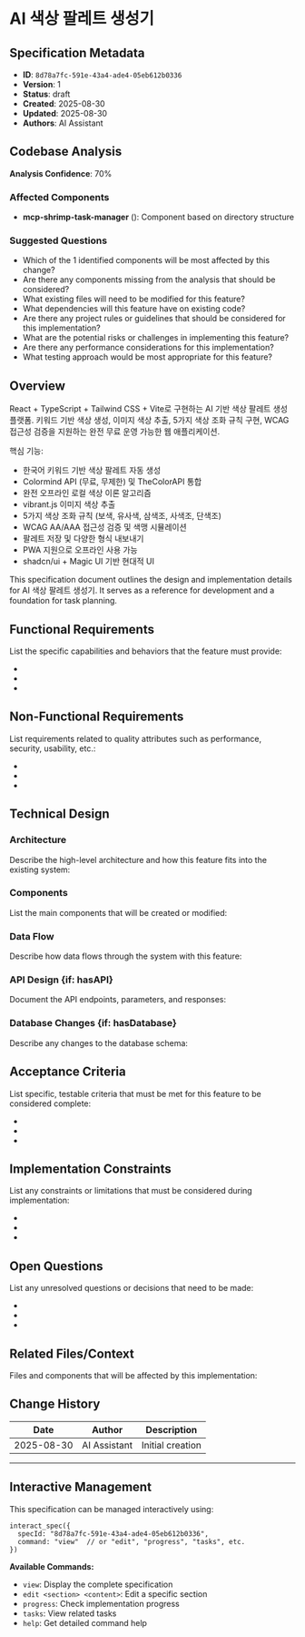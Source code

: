 # AI 색상 팔레트 생성기

## Specification Metadata

- **ID**: `8d78a7fc-591e-43a4-ade4-05eb612b0336`
- **Version**: 1
- **Status**: draft
- **Created**: 2025-08-30
- **Updated**: 2025-08-30
- **Authors**: AI Assistant

## Codebase Analysis

**Analysis Confidence**: 70%

### Affected Components

- **mcp-shrimp-task-manager** (): Component based on directory structure

### Suggested Questions

- Which of the 1 identified components will be most affected by this change?
- Are there any components missing from the analysis that should be considered?
- What existing files will need to be modified for this feature?
- What dependencies will this feature have on existing code?
- Are there any project rules or guidelines that should be considered for this implementation?
- What are the potential risks or challenges in implementing this feature?
- Are there any performance considerations for this implementation?
- What testing approach would be most appropriate for this feature?



## Overview

React + TypeScript + Tailwind CSS + Vite로 구현하는 AI 기반 색상 팔레트 생성 플랫폼. 키워드 기반 색상 생성, 이미지 색상 추출, 5가지 색상 조화 규칙 구현, WCAG 접근성 검증을 지원하는 완전 무료 운영 가능한 웹 애플리케이션.

핵심 기능:
- 한국어 키워드 기반 색상 팔레트 자동 생성
- Colormind API (무료, 무제한) 및 TheColorAPI 통합
- 완전 오프라인 로컬 색상 이론 알고리즘
- vibrant.js 이미지 색상 추출
- 5가지 색상 조화 규칙 (보색, 유사색, 삼색조, 사색조, 단색조)
- WCAG AA/AAA 접근성 검증 및 색맹 시뮬레이션
- 팔레트 저장 및 다양한 형식 내보내기
- PWA 지원으로 오프라인 사용 가능
- shadcn/ui + Magic UI 기반 현대적 UI

This specification document outlines the design and implementation details for AI 색상 팔레트 생성기. It serves as a reference for development and a foundation for task planning.

## Functional Requirements

List the specific capabilities and behaviors that the feature must provide:

-
-
-

## Non-Functional Requirements

List requirements related to quality attributes such as performance, security, usability, etc.:

-
-
-

## Technical Design

### Architecture

Describe the high-level architecture and how this feature fits into the existing system:

### Components

List the main components that will be created or modified:

### Data Flow

Describe how data flows through the system with this feature:

### API Design {if: hasAPI}

Document the API endpoints, parameters, and responses:

### Database Changes {if: hasDatabase}

Describe any changes to the database schema:

## Acceptance Criteria

List specific, testable criteria that must be met for this feature to be considered complete:

-
-
-

## Implementation Constraints

List any constraints or limitations that must be considered during implementation:

-
-
-

## Open Questions

List any unresolved questions or decisions that need to be made:

-
-
-

## Related Files/Context

Files and components that will be affected by this implementation:



## Change History

| Date | Author | Description |
|------|--------|-------------|
| 2025-08-30 | AI Assistant | Initial creation |

---

## Interactive Management

This specification can be managed interactively using:

```
interact_spec({
  specId: "8d78a7fc-591e-43a4-ade4-05eb612b0336",
  command: "view"  // or "edit", "progress", "tasks", etc.
})
```

**Available Commands:**
- `view`: Display the complete specification
- `edit <section> <content>`: Edit a specific section
- `progress`: Check implementation progress
- `tasks`: View related tasks
- `help`: Get detailed command help

